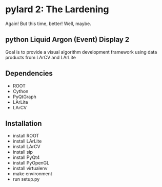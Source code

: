 # pylard 2: The Lardening

Again! But this time, better! Well, maybe.

## python Liquid Argon (Event) Display 2

Goal is to provide a visual algorithm development framework using data products from LArCV and LArLite

## Dependencies

* ROOT
* Cython
* PyQtGraph
* LArLite
* LArCV

## Installation

* install ROOT
* install LArLite
* install LArCV
* install sip
* install PyQt4
* install PyOpenGL
* install virtualenv
* make environment
* run setup.py